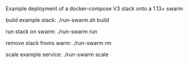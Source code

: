 Example deployment of a docker-compose V3 stack onto a 1.13+ swarm

build example stack: ./run-swarm.sh build

run stack on swarm: ./run-swarm run

remove stack froms warm: ./run-swarm rm

scale example service: ./run-swarm scale
